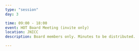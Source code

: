 ```yaml
---
type: "session"
day: 3

time: 09:00 - 18:00
event: HOT Board Meeting (invite only)
location: JNICC
description: Board members only. Minutes to be distributed.

---
```

